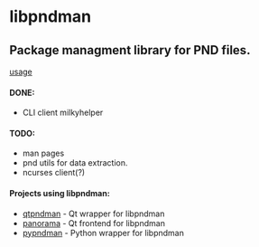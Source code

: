 libpndman
=========

Package managment library for PND files.
----------------------------------------
[usage][]

#### DONE:
*  CLI client milkyhelper

#### TODO:
*  man pages
*  pnd utils for data extraction.
*  ncurses client(?)

####  Projects using libpndman:
*  [qtpndman][] - Qt wrapper for libpndman
*  [panorama][] - Qt frontend for libpndman
*  [pypndman][] - Python wrapper for libpndman

[panorama]: https://github.com/bzar/panorama
[qtpndman]: https://github.com/bzar/qtpndman
[pypndman]: https://github.com/Tempel/pypndman

[usage]: https://github.com/Cloudef/libpndman/blob/repo_api/test/sample.c
